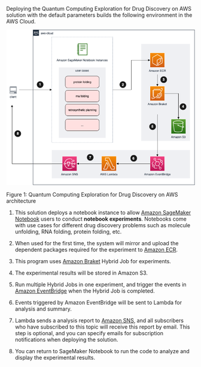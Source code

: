 Deploying the Quantum Computing Exploration for Drug Discovery on AWS solution with the default parameters builds the following environment in the AWS Cloud.

![architecture](./images/architecture.png)

Figure 1: Quantum Computing Exploration for Drug Discovery on AWS architecture

1. This solution deploys a notebook instance to allow [Amazon SageMaker Notebook](https://docs.aws.amazon.com/sagemaker/latest/dg/nbi.html) users to conduct **notebook experiments**. Notebooks come with use cases for different drug discovery problems such as molecule unfolding, RNA folding, protein folding, etc.

2. When used for the first time, the system will mirror and upload the dependent packages required for the experiment to [Amazon ECR][ecr].

3. This program uses [Amazon Braket][braket] Hybrid Job for experiments.

4. The experimental results will be stored in Amazon S3.

5. Run multiple Hybrid Jobs in one experiment, and trigger the events in [Amazon EventBridge][eventbridge] when the Hybrid Job is completed.

6. Events triggered by Amazon EventBridge will be sent to Lambda for analysis and summary.

7. Lambda sends a analysis report to [Amazon SNS][sns], and all subscribers who have subscribed to this topic will receive this report by email. This step is optional, and you can specify emails for subscription notifications when deploying the solution.

8. You can return to SageMaker Notebook to run the code to analyze and display the experimental results.

[sagemaker]: https://aws.amazon.com/sagemaker/
[braket]: https://aws.amazon.com/braket/
[ecr]: https://aws.amazon.com/ecr/
[s3]: https://aws.amazon.com/s3/
[eventbridge]: https://aws.amazon.com/eventbridge/
[sns]: https://aws.amazon.com/sns/
